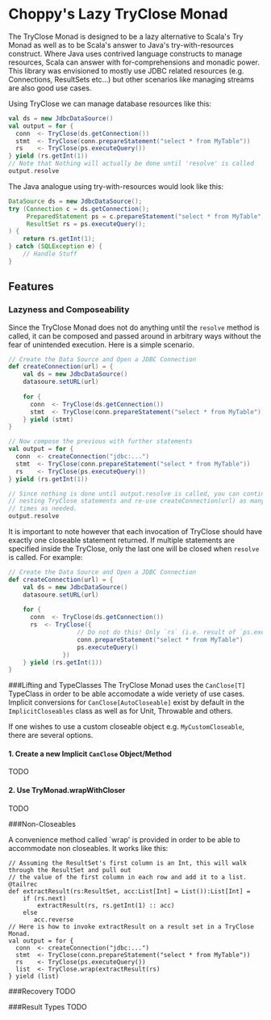 # Choppy's Lazy TryClose Monad

The TryClose Monad is designed to be a lazy alternative to Scala's Try Monad as well as
to be Scala's answer to Java's try-with-resources construct. Where Java uses contrived 
language constructs to manage resources, Scala can answer with for-comprehensions and monadic power.
This library was envisioned to mostly use JDBC related resources (e.g. Connections, ResultSets etc...)
but other scenarios like managing streams are also good use cases.

Using TryClose we can manage database resources like this:
```scala
val ds = new JdbcDataSource()
val output = for {
  conn  <- TryClose(ds.getConnection())
  stmt  <- TryClose(conn.prepareStatement("select * from MyTable"))
  rs    <- TryClose(ps.executeQuery())
} yield (rs.getInt(1))
// Note that Nothing will actually be done until 'resolve' is called
output.resolve
```

The Java analogue using try-with-resources would look like this:
```java
DataSource ds = new JdbcDataSource();
try (Connection c = ds.getConnection();
     PreparedStatement ps = c.prepareStatement("select * from MyTable");
     ResultSet rs = ps.executeQuery();
) {
    return rs.getInt(1);
} catch (SQLException e) {
    // Handle Stuff
}
```

## Features

### Lazyness and Composeability
Since the TryClose Monad does not do anything until the `resolve` method is called, it can be composed and
passed around in arbitrary ways without the fear of unintended execution. Here is a simple scenario.

```scala
// Create the Data Source and Open a JDBC Connection
def createConnection(url) = {
    val ds = new JdbcDataSource()
    datasoure.setURL(url)
    
    for {
      conn  <- TryClose(ds.getConnection())
      stmt  <- TryClose(conn.prepareStatement("select * from MyTable"))
    } yield (stmt)
}

// Now compose the previous with further statements
val output = for {
  conn  <- createConnection("jdbc:...")
  stmt  <- TryClose(conn.prepareStatement("select * from MyTable"))
  rs    <- TryClose(ps.executeQuery())
} yield (rs.getInt(1))

// Since nothing is done until output.resolve is called, you can continue
// nesting TryClose statements and re-use createConnection(url) as many
// times as needed.
output.resolve
```
It is important to note however that each invocation of TryClose should have exactly
one closeable statement returned. If multiple statements are specified inside the TryClose,
only the last one will be closed when `resolve` is called. For example:

```scala
// Create the Data Source and Open a JDBC Connection
def createConnection(url) = {
    val ds = new JdbcDataSource()
    datasoure.setURL(url)
    
    for {
      conn  <- TryClose(ds.getConnection())
      rs  <- TryClose({
                   // Do not do this! Only `rs` (i.e. result of `ps.executeQuery()`) will be closed 
                   conn.prepareStatement("select * from MyTable")
                   ps.executeQuery()
               })
    } yield (rs.getInt(1))
}
```

###Lifting and TypeClasses
The TryClose Monad uses the `CanClose[T]` TypeClass in order to be able accomodate a wide veriety of use cases.
Implicit conversions for `CanClose[AutoCloseable]` exist by default in the `ImplicitCloseables` class
as well as for Unit, Throwable and others.

If one wishes to use a custom closeable object e.g. `MyCustomCloseable`, there are several options.

#### 1. Create a new Implicit `CanClose` Object/Method
TODO

#### 2. Use TryMonad.wrapWithCloser
TODO


###Non-Closeables

A convenience method called `wrap' is provided in order to be able to accommodate non closeables. It works like this:
```
// Assuming the ResultSet's first column is an Int, this will walk through the ResultSet and pull out
// the value of the first column in each row and add it to a list. 
@tailrec
def extractResult(rs:ResultSet, acc:List[Int] = List()):List[Int] = 
    if (rs.next) 
        extractResult(rs, rs.getInt(1) :: acc)
    else
       acc.reverse
// Here is how to invoke extractResult on a result set in a TryClose Monad.
val output = for {
  conn  <- createConnection("jdbc:...")
  stmt  <- TryClose(conn.prepareStatement("select * from MyTable"))
  rs    <- TryClose(ps.executeQuery())
  list  <- TryClose.wrap(extractResult(rs)
} yield (list)
```

###Recovery
TODO

###Result Types
TODO